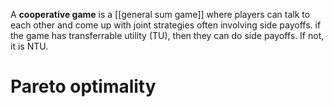 A **cooperative game** is a [[general sum game]] where players can talk to each other and come up with joint strategies often involving side payoffs. if the game has transferrable utility (TU), then they can do side payoffs. If not, it is NTU.

# Pareto optimality

